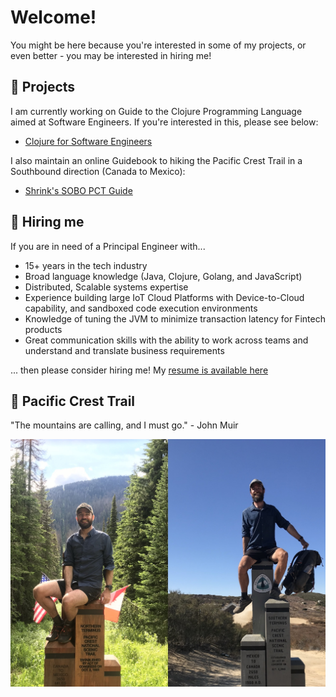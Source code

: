 # Welcome!

You might be here because you're interested in some of my projects, or even better - you may be interested in hiring me!

## 🐙 Projects

I am currently working on Guide to the Clojure Programming Language aimed at Software Engineers. If you're interested in this, please see below:

* [Clojure for Software Engineers](https://github.com/mattmorten/clojure-tutorial)

I also maintain an online Guidebook to hiking the Pacific Crest Trail in a Southbound direction (Canada to Mexico):

* [Shrink's SOBO PCT Guide](https://shrinks.guide)

## 🐧 Hiring me

If you are in need of a Principal Engineer with...

* 15+ years in the tech industry
* Broad language knowledge (Java, Clojure, Golang, and JavaScript)
* Distributed, Scalable systems expertise 
* Experience building large IoT Cloud Platforms with Device-to-Cloud capability, and sandboxed code execution environments
* Knowledge of tuning the JVM to minimize transaction latency for Fintech products
* Great communication skills with the ability to work across teams and understand and translate business requirements

... then please consider hiring me! My [resume is available here](https://github.com/mattmorten/start-here/blob/main/Matthew%20Morten%20Resume%20-%20March%202022.pdf)

## 🦎 Pacific Crest Trail

"The mountains are calling, and I must go." - John Muir


![PCT 2019](pct.jpg)
